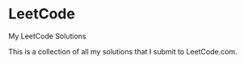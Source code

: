 # LeetCode
My LeetCode Solutions

This is a collection of all my solutions that I submit to LeetCode.com.  
